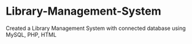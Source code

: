 # Library-Management-System
Created a Library Management System with connected database using MySQL, PHP, HTML 
